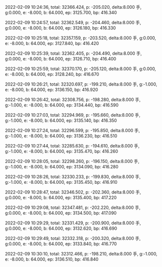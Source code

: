2022-02-09 10:24:36, total: 32366.424, p: -205.020, delta:8.000 手, g:0.000, e: -8.000, b: 64.000, ep: 3125.700, bp: 416.340

2022-02-09 10:24:57, total: 32362.549, p: -204.460, delta:8.000 手, g:0.000, e: -8.000, b: 64.000, ep: 3126.180, bp: 416.330

2022-02-09 10:25:18, total: 32357.159, p: -203.520, delta:8.000 手, g:0.000, e: -8.000, b: 64.000, ep: 3127.840, bp: 416.420

2022-02-09 10:25:39, total: 32362.405, p: -204.490, delta:8.000 手, g:0.000, e: -8.000, b: 64.000, ep: 3126.710, bp: 416.400

2022-02-09 10:25:59, total: 32370.170, p: -205.120, delta:8.000 手, g:0.000, e: -8.000, b: 64.000, ep: 3128.240, bp: 416.670

2022-02-09 10:26:21, total: 32320.697, p: -199.210, delta:8.000 手, g:-1.000, e: -8.000, b: 64.000, ep: 3136.150, bp: 416.920

2022-02-09 10:26:42, total: 32308.756, p: -198.280, delta:8.000 手, g:-1.000, e: -8.000, b: 64.000, ep: 3134.440, bp: 416.590

2022-02-09 10:27:03, total: 32294.969, p: -195.660, delta:8.000 手, g:-1.000, e: -8.000, b: 64.000, ep: 3135.140, bp: 416.350

2022-02-09 10:27:24, total: 32296.599, p: -195.850, delta:8.000 手, g:-1.000, e: -8.000, b: 64.000, ep: 3136.230, bp: 416.510

2022-02-09 10:27:44, total: 32285.630, p: -194.610, delta:8.000 手, g:-1.000, e: -8.000, b: 64.000, ep: 3135.470, bp: 416.260

2022-02-09 10:28:05, total: 32298.260, p: -196.150, delta:8.000 手, g:-1.000, e: -8.000, b: 64.000, ep: 3134.090, bp: 416.280

2022-02-09 10:28:26, total: 32330.233, p: -199.830, delta:8.000 手, g:-1.000, e: -8.000, b: 64.000, ep: 3135.450, bp: 416.910

2022-02-09 10:28:47, total: 32346.502, p: -202.360, delta:8.000 手, g:0.000, e: -8.000, b: 64.000, ep: 3135.400, bp: 417.220

2022-02-09 10:29:08, total: 32347.481, p: -202.220, delta:8.000 手, g:0.000, e: -8.000, b: 64.000, ep: 3134.500, bp: 417.090

2022-02-09 10:29:29, total: 32331.429, p: -200.900, delta:8.000 手, g:0.000, e: -8.000, b: 64.000, ep: 3132.620, bp: 416.690

2022-02-09 10:29:49, total: 32332.318, p: -200.320, delta:8.000 手, g:0.000, e: -8.000, b: 64.000, ep: 3133.840, bp: 416.770

2022-02-09 10:30:10, total: 32312.466, p: -198.210, delta:8.000 手, g:-1.000, e: -8.000, b: 64.000, ep: 3136.510, bp: 416.840
